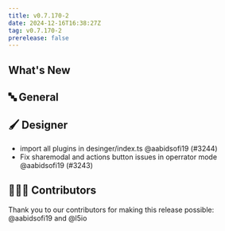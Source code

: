 ```yaml
---
title: v0.7.170-2
date: 2024-12-16T16:38:27Z
tag: v0.7.170-2
prerelease: false
---
```


## What's New
## 🔤 General
## 🖌️ Designer

- import all plugins in desinger/index.ts @aabidsofi19 (#3244)
- Fix sharemodal and actions button issues in operrator mode @aabidsofi19 (#3243)

## 👨🏽‍💻 Contributors

Thank you to our contributors for making this release possible:
@aabidsofi19 and @l5io
